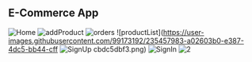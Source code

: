 ## E-Commerce App

![Home](https://user-images.githubusercontent.com/99173192/235457616-c33f099c-8e68-47fd-a139-5469cc0a55a1.png)
![addProduct](https://user-images.githubusercontent.com/99173192/235457957-4c221871-4b4b-4363-b9ea-f7ac3c552e58.png)
![orders](https://user-images.githubusercontent.com/99173192/235457977-ab242cd0-292f-4db9-bd7e-cebdb30f6cd2.png)
![productList](https://user-images.githubusercontent.com/99173192/235457983-a02603b0-e387-4dc5-bb44-cff
![SignUp](https://user-images.githubusercontent.com/99173192/235457988-37fd8fc8-385f-43ca-97a9-3c6535fe26be.png)
cbdc5dbf3.png)
![SignIn](https://user-images.githubusercontent.com/99173192/235458001-b49cc25c-b22e-466f-9439-2520ae81a65f.png)
![2](https://user-images.githubusercontent.com/99173192/235458015-125a2985-ac4f-42eb-949c-5438e159b102.png)
